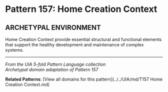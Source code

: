 # Pattern 157: Home Creation Context

## ARCHETYPAL ENVIRONMENT

Home Creation Context provide essential structural and functional elements that support the healthy development and maintenance of complex systems.

---

*From the UIA 5-fold Pattern Language collection*  
*Archetypal domain adaptation of Pattern 157*

**Related Patterns**: [View all domains for this pattern](../../UIA/md/T157 Home Creation Context.md)